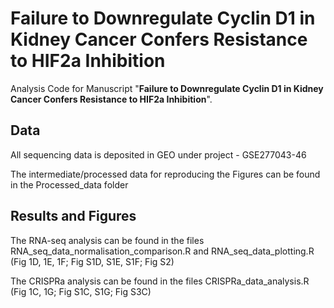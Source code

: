 # Failure to Downregulate Cyclin D1 in Kidney Cancer Confers Resistance to HIF2a Inhibition

Analysis Code for Manuscript "**Failure to Downregulate Cyclin D1 in Kidney Cancer Confers Resistance to HIF2a Inhibition**".

## Data

All sequencing data is deposited in GEO under project - GSE277043-46

The intermediate/processed data for reproducing the Figures can be found in the Processed_data folder

## Results and Figures 

The RNA-seq analysis can be found in the files RNA_seq_data_normalisation_comparison.R and RNA_seq_data_plotting.R (Fig 1D, 1E, 1F; Fig S1D, S1E, S1F; Fig S2)

The CRISPRa analysis can be found in the files CRISPRa_data_analysis.R (Fig 1C, 1G; Fig S1C, S1G; Fig S3C)

